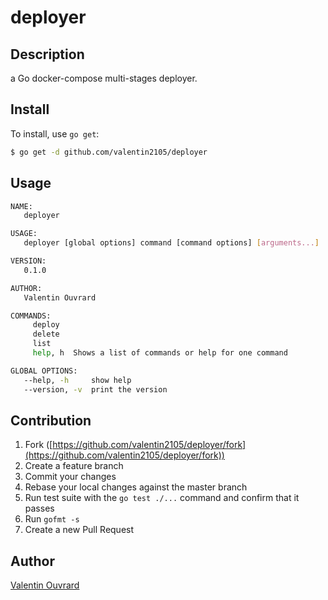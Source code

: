 # deployer

## Description

a Go docker-compose multi-stages deployer.

## Install

To install, use `go get`:

```bash
$ go get -d github.com/valentin2105/deployer
```

## Usage
```bash
NAME:
   deployer

USAGE:
   deployer [global options] command [command options] [arguments...]

VERSION:
   0.1.0

AUTHOR:
   Valentin Ouvrard

COMMANDS:
     deploy
     delete
     list
     help, h  Shows a list of commands or help for one command

GLOBAL OPTIONS:
   --help, -h     show help
   --version, -v  print the version
```


## Contribution

1. Fork ([https://github.com/valentin2105/deployer/fork](https://github.com/valentin2105/deployer/fork))
1. Create a feature branch
1. Commit your changes
1. Rebase your local changes against the master branch
1. Run test suite with the `go test ./...` command and confirm that it passes
1. Run `gofmt -s`
1. Create a new Pull Request

## Author

[Valentin Ouvrard](https://github.com/valentin2105)
